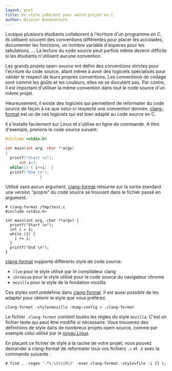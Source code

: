 ```yaml
---
layout: post
title: Un style cohérent pour votre projet en C
author: Olivier Bonaventure
---
```


Lorsque plusieurs étudiants collaborent à l'écriture d'un programme
en C, ils utilisent souvent des conventions différentes pour
placer les accolades, documenter les fonctions, un nombre
variable d'espaces pour les tabulations, ... La lecture du code
source peut parfois même devenir difficile si les étudiants n'utilisent
aucune convention.

Les grands projets open-source ont défini des conventions strictes
pour l'écriture du code source, allant même à avoir des logiciels
spécialisés pour valider le respect de leurs propres conventions. Les
conventions de codage sont comme les goûts et les couleurs, elles
ne se discutent pas. Par contre, il est important d'utiliser
la même convention dans tout le code source d'un même projet.

Heureusement, il existe des logiciels qui permettent de reformater du
code source de façon à ce que celui-ci respecte une convention donnée.
[clang-format](https://clang.llvm.org/docs/ClangFormat.html) est un
de ces logiciels qui est bien adapté au code source en C.

Il s'installe facilement sur Linux et s'utilise en ligne
de commande. A titre d'exemple, prenons le code source suivant:

```c
#include <stdio.h>

int main(int arg, char **argv)
{
  printf("Start \n");
      int i=3;
  while(1) { i+=i;  }
  printf("End \n");
               }

```

Utilisé sans aucun argument,
[clang-format](https://clang.llvm.org/docs/ClangFormat.html) 
retourne sur la sortie standard une version "propre" du code source se trouvant
dans le fichier passé en argument.

```
# clang-format /tmp/test.c
#include <stdio.h>

int main(int arg, char **argv) {
  printf("Start \n");
  int i = 3;
  while (1) {
    i += i;
  }
  printf("End \n");
}

```

[clang-format](https://clang.llvm.org/docs/ClangFormat.html) supporte
différents style de code source:

 - `llvm` pour le style utilisé par le compilateur clang
 - `chromium` pour le style utilisé pour le code source du navigateur chrome
 - `mozilla` pour le style de la fondation mozilla

Ces styles sont prédéfinis dans
[clang-format](https://clang.llvm.org/docs/ClangFormat.html). Il est
aussi possible de les adapter pour obtenir le style que vous préférez.

```
clang-format -style=mozilla -dump-config > .clang-format
```

Le fichier `.clang-format` contient toutes les règles du style `mozilla`.
C'est un fichier texte qui peut être modifié si nécessaire. Vous trouverez
des définitions de style dans de nombreux projets open-source, comme
par exemple celui utilisé par le
[noyau Linux](https://github.com/torvalds/linux/blob/master/.clang-format).

En plaçant ce fichier de style à la racine de votre projet, vous pouvez
demander à clang-format de reformater tous vos fichiers `.c` et `.h` avec
la commande suivante :

```
# find . -regex '.*\.\(c\|h\)' -exec clang-format -style=file -i {} \;
```


